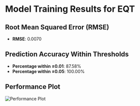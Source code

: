 # Model Training Results for EQT

## Root Mean Squared Error (RMSE)
- **RMSE**: 0.0070

## Prediction Accuracy Within Thresholds
- **Percentage within ±0.01**: 87.58%
- **Percentage within ±0.05**: 100.00%

## Performance Plot
![Performance Plot](../imgs/EQT.png)
